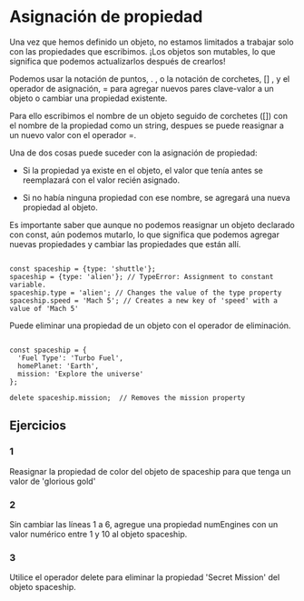 # Asignación de propiedad

Una vez que hemos definido un objeto, no estamos limitados a trabajar solo con las propiedades que escribimos. ¡Los objetos son mutables, lo que significa que podemos actualizarlos después de crearlos!

Podemos usar la notación de puntos, . , o la notación de corchetes, [] , y el operador de asignación, = para agregar nuevos pares clave-valor a un objeto o cambiar una propiedad existente.

Para ello escribimos el nombre de un objeto seguido de corchetes ([]) con el nombre de la propiedad como un string, despues se puede reasignar a un nuevo valor con el operador =.

Una de dos cosas puede suceder con la asignación de propiedad:

- Si la propiedad ya existe en el objeto, el valor que tenía antes se reemplazará con el valor recién asignado.

- Si no había ninguna propiedad con ese nombre, se agregará una nueva propiedad al objeto.

Es importante saber que aunque no podemos reasignar un objeto declarado con const, aún podemos mutarlo, lo que significa que podemos agregar nuevas propiedades y cambiar las propiedades que están allí.

~~~

const spaceship = {type: 'shuttle'};
spaceship = {type: 'alien'}; // TypeError: Assignment to constant variable.
spaceship.type = 'alien'; // Changes the value of the type property
spaceship.speed = 'Mach 5'; // Creates a new key of 'speed' with a value of 'Mach 5'

~~~

Puede eliminar una propiedad de un objeto con el operador de eliminación.

~~~

const spaceship = {
  'Fuel Type': 'Turbo Fuel',
  homePlanet: 'Earth',
  mission: 'Explore the universe' 
};
 
delete spaceship.mission;  // Removes the mission property

~~~

## Ejercicios

### 1

Reasignar la propiedad de color del objeto de spaceship para que tenga un valor de 'glorious gold'

### 2

Sin cambiar las líneas 1 a 6, agregue una propiedad numEngines con un valor numérico entre 1 y 10 al objeto spaceship.

### 3

Utilice el operador delete para eliminar la propiedad 'Secret Mission' del objeto spaceship.

